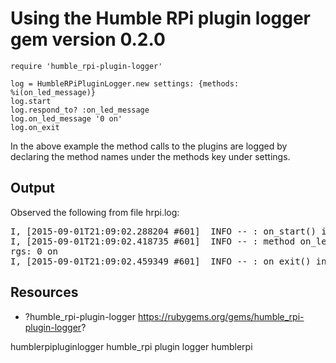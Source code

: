 # Using the Humble RPi plugin logger gem version 0.2.0

    require 'humble_rpi-plugin-logger'

    log = HumbleRPiPluginLogger.new settings: {methods: %i(on_led_message)}
    log.start
    log.respond_to? :on_led_message
    log.on_led_message '0 on'
    log.on_exit

In the above example the method calls to the plugins are logged by declaring the method names under the methods key under settings.

## Output

Observed the following from file hrpi.log:

<pre>
I, [2015-09-01T21:09:02.288204 #601]  INFO -- : on_start() invoked
I, [2015-09-01T21:09:02.418735 #601]  INFO -- : method on_led_message invoked; a
rgs: 0 on
I, [2015-09-01T21:09:02.459349 #601]  INFO -- : on_exit() invoked
</pre>

## Resources

* ?humble_rpi-plugin-logger https://rubygems.org/gems/humble_rpi-plugin-logger?

humblerpipluginlogger humble_rpi plugin logger humblerpi
